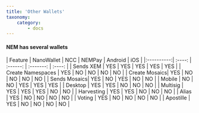 ```yaml
---
title: 'Other Wallets'
taxonomy:
    category:
        - docs
---
```


#### NEM has several wallets

| Feature      | NanoWallet    | NCC           | NEMPay | Android | iOS   |
               |:----------:| :----: | :------: | :-------: | :----: |
| Sends XEM    | YES             | YES             | YES      |   YES     |   YES   |
| Create Namespaces | YES        | NO             | NO      |   NO     |   NO   |
| Create Mosaics| YES             | NO             | NO      |   NO     |   NO   |
| Sends Mosaics| YES             | NO             | YES      |   NO     |   NO   |
| Mobile       | NO             | NO             | YES      |   YES     |   YES   |
| Desktop      | YES            | YES             | NO      |   NO     |   NO   |
| Multisig     | YES            | YES             | YES      |   NO     |   NO   |
| Harvesting   | YES            | YES             | NO      |   NO     |   NO   |
| Alias        | YES            | NO             | NO      |   NO     |   NO   | 
| Voting        | YES            | NO             | NO      |   NO     |   NO   | 
| Apostille        | YES            | NO             | NO      |   NO     |   NO   | 